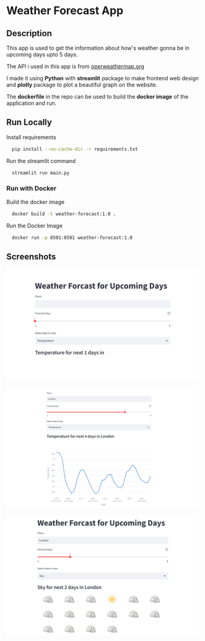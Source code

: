 # Weather Forecast App



## Description
This app is used to get the information about how's weather gonna be in upcoming days upto 5 days.

The API i used in this app is from [operweathermap.org](operweathermap.org)

I made it using **Python** with **streamlit** package to make frontend web design and **plotly** package to plot a beautiful graph on the website.

The **dockerfile** in the repo can be used to build the **docker image** of the application and run.



## Run Locally

Install requirements

```bash
  pip install --no-cache-dir -r requirements.txt
```

Run the streamlit command

```bash
  streamlit run main.py
```

### Run with Docker
Build the docker image
```bash
  docker build -t weather-forecast:1.0 .
  ```

Run the Docker Image
```bash
  docker run -p 8501:8501 weather-forecast:1.0
```


## Screenshots

![Screenshot1](https://github.com/AkramExp/weather-forecast-data/blob/main/screenshots/ss1.png)

![Screenshot2](https://github.com/AkramExp/weather-forecast-data/blob/main/screenshots/ss2.png)

![Screenshot3](https://github.com/AkramExp/weather-forecast-data/blob/main/screenshots/ss3.png)

